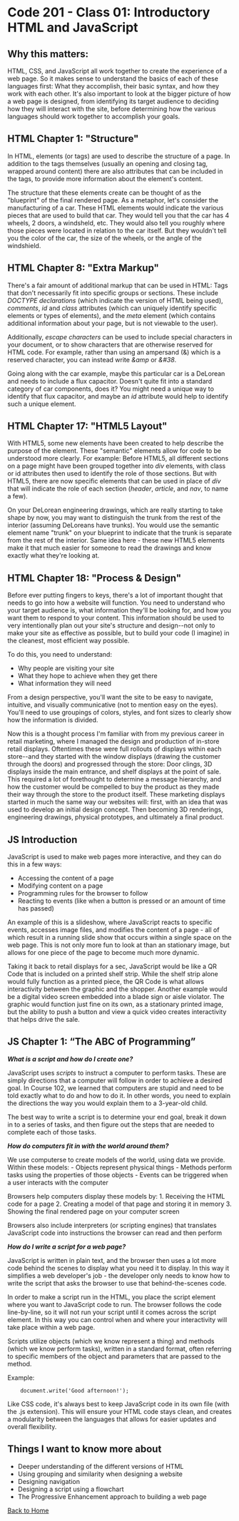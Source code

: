 # Code 201 - Class 01: Introductory HTML and JavaScript

## Why this matters:

HTML, CSS, and JavaScript all work together to create the experience of a web page. So it makes sense to understand the basics of each of these languages first: What they accomplish, their basic syntax, and how they work with each other. It's also important to look at the bigger picture of how a web page is designed, from identifying its target audience to deciding how they will interact with the site, before determining how the various languages should work together to accomplish your goals. 

## HTML Chapter 1: "Structure"

In HTML, elements (or tags) are used to describe the structure of a page. In addition to the tags themselves (usually an opening and closing tag, wrapped around content) there are also attributes that can be included in the tags, to provide more information about the element's content.

The structure that these elements create can be thought of as the "blueprint" of the final rendered page. As a metaphor, let's consider the manufacturing of a car. These HTML elements would indicate the various pieces that are used to build that car. They would tell you that the car has 4 wheels, 2 doors, a windsheld, etc. They would also tell you roughly where those pieces were located in relation to the car itself. But they wouldn't tell you the color of the car, the size of the wheels, or the angle of the windshield.  

## HTML Chapter 8: "Extra Markup"

There's a fair amount of additional markup that can be used in HTML: Tags that don't necessarily fit into specific groups or sections. These include *DOCTYPE declarations* (which indicate the version of HTML being used), *comments*, *id* and *class* attributes (which can uniquely identify specific elements or types of elements), and the *meta* element (which contains additional information about your page, but is not viewable to the user).

Additionally, *escape characters* can be used to include special characters in your document, or to show characters that are otherwise reserved for HTML code. For example, rather than using an ampersand (&) which is a reserved character, you can instead write *&amp* or *&#38*.

Going along with the car example, maybe this particular car is a DeLorean and needs to include a flux capacitor. Doesn't quite fit into a standard category of car components, does it? You might need a unique way to identify that flux capacitor, and maybe an *id* attribute would help to identify such a unique element. 

## HTML Chapter 17: "HTML5 Layout"

With HTML5, some new elements have been created to help describe the purpose of the element. These "semantic" elements allow for code to be understood more clearly. For example: Before HTML5, all different sections on a page might have been grouped together into *div* elements, with class or id attributes then used to identify the role of those sections. But with HTML5, there are now specific elements that can be used in place of *div* that will indicate the role of each section (*header*, *article*, and *nav*, to name a few).

On your DeLorean engineering drawings, which are really starting to take shape by now, you may want to distinguish the trunk from the rest of the interior (assuming DeLoreans have trunks). You would use the semantic element name "trunk" on your blueprint to indicate that the trunk is separate from the rest of the interior. Same idea here - these new HTML5 elements make it that much easier for someone to read the drawings and know exactly what they're looking at. 

## HTML Chapter 18: "Process & Design"

Before ever putting fingers to keys, there's a lot of important thought that needs to go into how a website will function. You need to understand who your target audience is, what information they'll be looking for, and how you want them to respond to your content. This information should be used to very intentionally plan out your site's structure and design--not only to make your site as effective as possible, but to build your code (I imagine) in the cleanest, most efficient way possible. 

To do this, you need to understand: 
- Why people are visiting your site
- What they hope to achieve when they get there
- What information they will need

From a design perspective, you'll want the site to be easy to navigate, intuitive, and visually communicative (not to mention easy on the eyes). You'll need to use groupings of colors, styles, and font sizes to clearly show how the information is divided. 

Now this is a thought process I'm familiar with from my previous career in retail marketing, where I managed the design and production of in-store retail displays. Oftentimes these were full rollouts of displays within each store--and they started with the window displays (drawing the customer through the doors) and progressed through the store: Door clings, 3D displays inside the main entrance, and shelf displays at the point of sale. This required a lot of forethought to determine a message hierarchy, and how the customer would be compelled to buy the product as they made their way through the store to the product itself. These marketing displays started in much the same way our websites will: first, with an idea that was used to develop an initial design concept. Then becoming 3D renderings, engineering drawings, physical prototypes, and ultimately a final product. 

## JS Introduction

JavaScript is used to make web pages more interactive, and they can do this in a few ways:
- Accessing the content of a page
- Modifying content on a page
- Programming rules for the browser to follow
- Reacting to events (like when a button is pressed or an amount of time has passed)

An example of this is a slideshow, where JavaScript reacts to specific events, accesses image files, and modifies the content of a page - all of which result in a running slide show that occurs within a single space on the web page. This is not only more fun to look at than an stationary image, but allows for one piece of the page to become much more dynamic.

Taking it back to retail displays for a sec, JavaScript would be like a QR Code that is included on a printed shelf strip. While the shelf strip alone would fully function as a printed piece, the QR Code is what allows interactivity between the graphic and the shopper. Another example would be a digital video screen embedded into a blade sign or aisle violator. The graphic would function just fine on its own, as a stationary printed image, but the ability to push a button and view a quick video creates interactivity that helps drive the sale. 

## JS Chapter 1: “The ABC of Programming”

***What is a script and how do I create one?***

JavaScript uses *scripts* to instruct a computer to perform tasks. These are simply directions that a computer will follow in order to achieve a desired goal. In Course 102, we learned that computers are stupid and need to be told exactly what to do and how to do it. In other words, you need to explain the directions the way you would explain them to a 3-year-old child. 

The best way to write a script is to determine your end goal, break it down in to a series of tasks, and then figure out the steps that are needed to complete each of those tasks. 

***How do computers fit in with the world around them?***

We use computerse to create models of the world, using data we provide. Within these models:
	- Objects represent physical things
	- Methods perform tasks using the properties of those objects
	- Events can be triggered when a user interacts with the computer

Browsers help computers display these models by:
	1. Receiving the HTML code for a page
	2. Creating a model of that page and storing it in memory
	3. Showing the final rendered page on your computer screen

Browsers also include interpreters (or scripting engines) that translates JavaScript code into instructions the browser can read and then perform 

***How do I write a script for a web page?***

JavaScript is written in plain text, and the browser then uses a lot more code behind the scenes to display what you need it to display. In this way it simplifies a web developer's job - the developer only needs to know how to write the script that asks the browser to use that behind-the-scenes code. 

In order to make a script run in the HTML, you place the script element where you want to JavaScript code to run. The browser follows the code line-by-line, so it will not run your script until it comes across the script element. In this way you can control when and where your interactivity will take place within a web page. 

Scripts utilize objects (which we know represent a thing) and methods (which we know perform tasks), written in a standard format, often referring to specific members of the object and parameters that are passed to the method. 

Example:
```
	document.write('Good afternoon!');
```
Like CSS code, it's always best to keep JavaScript code in its own file (with the .js extension). This will ensure your HTML code stays clean, and creates a modularity between the languages that allows for easier updates and overall flexibility.

## Things I want to know more about

- Deeper understanding of the different versions of HTML
- Using grouping and similarity when designing a website
- Designing navigation
- Designing a script using a flowchart
- The Progressive Enhancement approach to building a web page

[Back to Home](README.md)